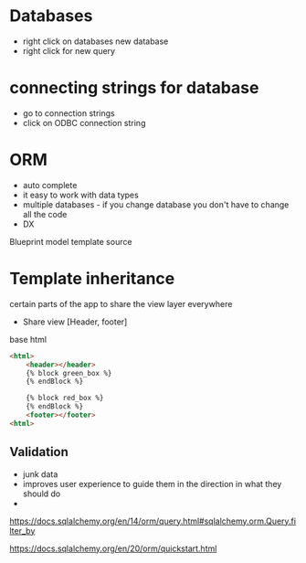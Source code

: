 # Databases

- right click on databases new database
- right click for new query

# connecting strings for database  

- go to connection strings
- click on ODBC connection string

# ORM 
- auto complete
- it easy to work with data types
- multiple databases  - if you change database you don't have to change all the code 
- DX

Blueprint
model 
template
source

# Template inheritance 
certain parts of the app to share the view layer everywhere 
- Share view [Header, footer]

base html
```html
<html>
    <header></header>
    {% block green_box %}
    {% endBlock %}

    {% block red_box %}
    {% endBlock %}
    <footer></footer>
<html>
```

## Validation
- junk data 
- improves user experience to guide them in the direction in what they should do 
- 


https://docs.sqlalchemy.org/en/14/orm/query.html#sqlalchemy.orm.Query.filter_by

https://docs.sqlalchemy.org/en/20/orm/quickstart.html